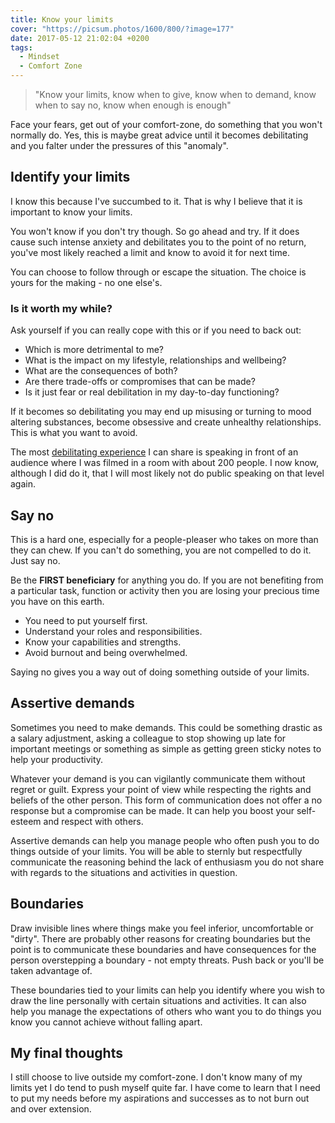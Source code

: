 ```yaml
---
title: Know your limits
cover: "https://picsum.photos/1600/800/?image=177"
date: 2017-05-12 21:02:04 +0200
tags:
  - Mindset
  - Comfort Zone
---
```


> "Know your limits, know when to give, know when to demand, know when to say
> no, know when enough is enough"

Face your fears, get out of your comfort-zone, do something that you won't
normally do. Yes, this is maybe great advice until it becomes debilitating and
you falter under the pressures of this "anomaly".

## Identify your limits

I know this because I've succumbed to it. That is why I believe that it is
important to know your limits.

You won't know if you don't try though. So go ahead and try. If it does cause
such intense anxiety and debilitates you to the point of no return, you've
most likely reached a limit and know to avoid it for next time.

You can choose to follow through or escape the situation. The choice is yours
for the making - no one else's.

### Is it worth my while?

Ask yourself if you can really cope with this or if you need to back out:

- Which is more detrimental to me?
- What is the impact on my lifestyle, relationships and wellbeing?
- What are the consequences of both?
- Are there trade-offs or compromises that can be made?
- Is it just fear or real debilitation in my day-to-day functioning?

If it becomes so debilitating you may end up misusing or turning to mood altering
substances, become obsessive and create unhealthy relationships.
This is what you want to avoid.

The most [debilitating experience](/blog/the-fear-behind-the-scenes/)
I can share is speaking in front of an audience
where I was filmed in a room with about 200 people. I now know, although I did
do it, that I will most likely not do public speaking on that level again.

## Say no

This is a hard one, especially for a people-pleaser who takes on more than they
can chew. If you can't do something, you are not compelled to do it. Just
say no.

Be the **FIRST beneficiary** for anything you do. If you are not benefiting from
a particular task, function or activity then you are losing your precious
time you have on this earth.

- You need to put yourself first.
- Understand your roles and responsibilities.
- Know your capabilities and strengths.
- Avoid burnout and being overwhelmed.

Saying no gives you a way out of doing something outside of your limits.

## Assertive demands

Sometimes you need to make demands. This could be something drastic as a salary
adjustment, asking a colleague to stop showing up late for important meetings
or something as simple as getting green sticky notes to help your
productivity.

Whatever your demand is you can vigilantly communicate them without regret or
guilt. Express your point of view while respecting the rights and beliefs of
the other person. This form of communication does not offer a no response but
a compromise can be made. It can help you boost your self-esteem and respect
with others.

Assertive demands can help you manage people who often push you to do
things outside of your limits. You will be able to sternly but respectfully
communicate the reasoning behind the lack of enthusiasm you do not share with
regards to the situations and activities in question.

## Boundaries

Draw invisible lines where things make you feel inferior, uncomfortable or
"dirty". There are probably other reasons for creating boundaries but the point
is to communicate these boundaries and have consequences for the person
overstepping a boundary - not empty threats. Push back or you'll be taken
advantage of.

These boundaries tied to your limits can help you identify where you wish to
draw the line personally with certain situations and activities. It can also
help you manage the expectations of others who want you to do things you know
you cannot achieve without falling apart.

## My final thoughts

I still choose to live outside my comfort-zone. I don't know many of my limits
yet I do tend to push myself quite far. I have come to learn that I need to
put my needs before my aspirations and successes as to not burn out and
over extension.
